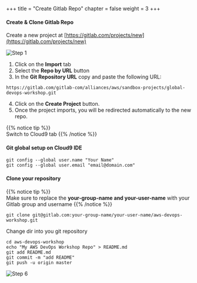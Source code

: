 +++
title = "Create Gitlab Repo"
chapter = false
weight = 3
+++

#### Create & Clone Gitlab Repo

Create a new project at [https://gitlab.com/projects/new](https://gitlab.com/projects/new)

![Step 1](/images/gitlab/gitlab_step1.png)

1. Click on the __Import__ tab
2. Select the __Repo by URL__ button
3. In the __Git Repository URL__ copy and paste the following URL:
  ```
  https://gitlab.com/gitlab-com/alliances/aws/sandbox-projects/global-devops-workshop.git
  ```
4. Click on the __Create Project__ button. 
5. Once the project imports, you will be redirected automatically to the new repo. 

{{% notice tip %}}                                                                                                                          
Switch to Cloud9 tab
{{% /notice %}}

<!-- #### Configure Git form your Cloud9 ide

![Step 2](/images/gitlab/gitlab_step2.png) -->

#### Git global setup on Cloud9 IDE
```
git config --global user.name "Your Name"
git config --global user.email "email@domain.com"
```

#### Clone your repository

{{% notice tip %}}                                                                                                                          
Make sure to replace the **your-group-name and your-user-name**  with your Gitlab group and username
{{% /notice %}}

```
git clone git@gitlab.com:your-group-name/your-user-name/aws-devops-workshop.git

```

Change dir into you git repository
```
cd aws-devops-workshop
echo "My AWS DevOps Workshop Repo" > README.md
git add README.md
git commit -m "add README"
git push -u origin master
```

![Step 6](/images/gitlab/gitlab_step6.png)

